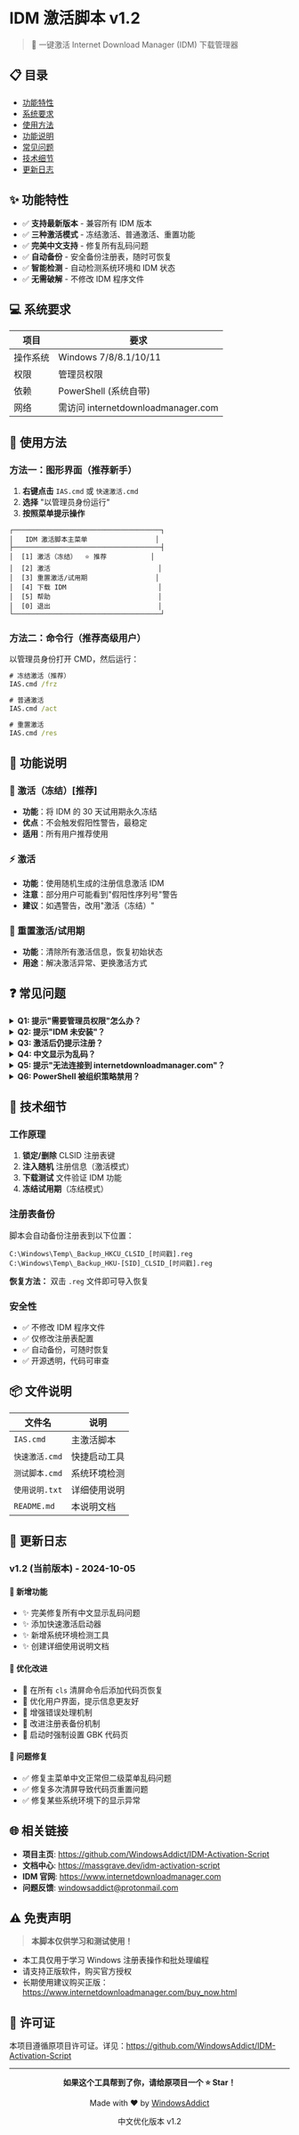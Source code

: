 # IDM 激活脚本 v1.2

> 🚀 一键激活 Internet Download Manager (IDM) 下载管理器

## 📋 目录

- [功能特性](#功能特性)
- [系统要求](#系统要求)
- [使用方法](#使用方法)
- [功能说明](#功能说明)
- [常见问题](#常见问题)
- [技术细节](#技术细节)
- [更新日志](#更新日志)

## ✨ 功能特性

- ✅ **支持最新版本** - 兼容所有 IDM 版本
- ✅ **三种激活模式** - 冻结激活、普通激活、重置功能
- ✅ **完美中文支持** - 修复所有乱码问题
- ✅ **自动备份** - 安全备份注册表，随时可恢复
- ✅ **智能检测** - 自动检测系统环境和 IDM 状态
- ✅ **无需破解** - 不修改 IDM 程序文件

## 💻 系统要求

| 项目 | 要求 |
|------|------|
| 操作系统 | Windows 7/8/8.1/10/11 |
| 权限 | 管理员权限 |
| 依赖 | PowerShell (系统自带) |
| 网络 | 需访问 internetdownloadmanager.com |

## 🚀 使用方法

### 方法一：图形界面（推荐新手）

1. **右键点击** `IAS.cmd` 或 `快速激活.cmd`
2. **选择** "以管理员身份运行"
3. **按照菜单提示操作**

```
┌─────────────────────────────────────┐
│   IDM 激活脚本主菜单                 │
├─────────────────────────────────────┤
│  [1] 激活（冻结）  ⭐ 推荐           │
│  [2] 激活                           │
│  [3] 重置激活/试用期                 │
│  [4] 下载 IDM                       │
│  [5] 帮助                           │
│  [0] 退出                           │
└─────────────────────────────────────┘
```

### 方法二：命令行（推荐高级用户）

以管理员身份打开 CMD，然后运行：

```cmd
# 冻结激活（推荐）
IAS.cmd /frz

# 普通激活
IAS.cmd /act

# 重置激活
IAS.cmd /res
```

## 📖 功能说明

### 🌟 激活（冻结）[推荐]

- **功能**：将 IDM 的 30 天试用期永久冻结
- **优点**：不会触发假阳性警告，最稳定
- **适用**：所有用户推荐使用

### ⚡ 激活

- **功能**：使用随机生成的注册信息激活 IDM
- **注意**：部分用户可能看到"假阳性序列号"警告
- **建议**：如遇警告，改用"激活（冻结）"

### 🔄 重置激活/试用期

- **功能**：清除所有激活信息，恢复初始状态
- **用途**：解决激活异常、更换激活方式

## ❓ 常见问题

<details>
<summary><b>Q1: 提示"需要管理员权限"怎么办？</b></summary>

**解决方法：**
- 右键脚本文件
- 选择"以管理员身份运行"
- 不要直接双击运行

</details>

<details>
<summary><b>Q2: 提示"IDM 未安装"？</b></summary>

**解决方法：**
1. 先安装 IDM
2. 官方下载：https://www.internetdownloadmanager.com/download.html
3. 安装完成后再运行激活脚本

</details>

<details>
<summary><b>Q3: 激活后仍提示注册？</b></summary>

**解决方法：**
1. 使用"激活（冻结）"选项
2. 或先执行"重置激活"，再重新激活
3. 完全卸载 IDM 后重新安装

</details>

<details>
<summary><b>Q4: 中文显示为乱码？</b></summary>

**解决方法：**
1. 本版本已修复所有乱码问题
2. 如仍有问题，在 CMD 中运行：`chcp 936`
3. 确保系统区域设置为中国或简体中文

</details>

<details>
<summary><b>Q5: 提示"无法连接到 internetdownloadmanager.com"？</b></summary>

**解决方法：**
1. 检查网络连接
2. 关闭 VPN 或代理
3. 配置系统代理设置
4. 临时关闭防火墙测试

</details>

<details>
<summary><b>Q6: PowerShell 被组织策略禁用？</b></summary>

**解决方法：**
1. 联系 IT 管理员
2. 查看帮助文档：https://massgrave.dev/idm-activation-script.html#Troubleshoot
3. 使用个人电脑尝试

</details>

## 🔧 技术细节

### 工作原理

1. **锁定/删除** CLSID 注册表键
2. **注入随机** 注册信息（激活模式）
3. **下载测试** 文件验证 IDM 功能
4. **冻结试用期**（冻结模式）

### 注册表备份

脚本会自动备份注册表到以下位置：

```
C:\Windows\Temp\_Backup_HKCU_CLSID_[时间戳].reg
C:\Windows\Temp\_Backup_HKU-[SID]_CLSID_[时间戳].reg
```

**恢复方法：** 双击 `.reg` 文件即可导入恢复

### 安全性

- ✅ 不修改 IDM 程序文件
- ✅ 仅修改注册表配置
- ✅ 自动备份，可随时恢复
- ✅ 开源透明，代码可审查

## 📦 文件说明

| 文件名 | 说明 |
|--------|------|
| `IAS.cmd` | 主激活脚本 |
| `快速激活.cmd` | 快捷启动工具 |
| `测试脚本.cmd` | 系统环境检测 |
| `使用说明.txt` | 详细使用说明 |
| `README.md` | 本说明文档 |

## 📝 更新日志

### v1.2 (当前版本) - 2024-10-05

#### 🎉 新增功能
- ✨ 完美修复所有中文显示乱码问题
- ✨ 添加快速激活启动器
- ✨ 新增系统环境检测工具
- ✨ 创建详细使用说明文档

#### 🔧 优化改进
- 🚀 在所有 `cls` 清屏命令后添加代码页恢复
- 🚀 优化用户界面，提示信息更友好
- 🚀 增强错误处理机制
- 🚀 改进注册表备份机制
- 🚀 启动时强制设置 GBK 代码页

#### 🐛 问题修复
- ✅ 修复主菜单中文正常但二级菜单乱码问题
- ✅ 修复多次清屏导致代码页重置问题
- ✅ 修复某些系统环境下的显示异常

## 🌐 相关链接

- **项目主页**: https://github.com/WindowsAddict/IDM-Activation-Script
- **文档中心**: https://massgrave.dev/idm-activation-script
- **IDM 官网**: https://www.internetdownloadmanager.com
- **问题反馈**: windowsaddict@protonmail.com

## ⚠️ 免责声明

> **本脚本仅供学习和测试使用！**

- 本工具仅用于学习 Windows 注册表操作和批处理编程
- 请支持正版软件，购买官方授权
- 长期使用建议购买正版：https://www.internetdownloadmanager.com/buy_now.html

## 📄 许可证

本项目遵循原项目许可证。详见：https://github.com/WindowsAddict/IDM-Activation-Script

---

<div align="center">

**如果这个工具帮到了你，请给原项目一个 ⭐ Star！**

Made with ❤️ by [WindowsAddict](https://github.com/WindowsAddict)

中文优化版本 v1.2

</div>

